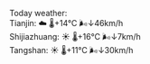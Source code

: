Today weather:  
Tianjin: ☁️   🌡️+14°C 🌬️↓46km/h  
Shijiazhuang: ☀️   🌡️+16°C 🌬️↓7km/h  
Tangshan: ☀️   🌡️+11°C 🌬️↓30km/h  
